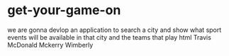 # get-your-game-on
we are gonna devlop an application to search a city and show what sport events will be available in that city and the teams that play
html
Travis McDonald
Mckerry Wimberly


